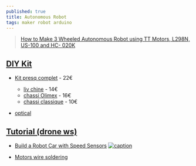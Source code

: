 ```yaml
---
published: true
title: Autonomous Robot
tags: maker robot arduino
---
```

> [How to Make 3 Wheeled Autonomous Robot using TT Motors, L298N, US-100 and HC- 020K](https://www.youtube.com/watch?v=Lj4NSZRU49s)

## [DIY Kit](https://www.youtube.com/watch?v=oQQpAACa3ac)
- [Kit presq complet](https://www.amazon.fr/gp/product/B074CXBC7H/ref=ox_sc_act_title_1?smid=ALQRUEOFNLJH&psc=1) - 22€
	- [liv chine](https://www.amazon.fr/Homyl-Ch%C3%A2ssis-Intelligent-Voiture-Arduino/dp/B07H28JMBM/ref=pd_sbs_21_20?_encoding=UTF8&pd_rd_i=B07H28JMBM&pd_rd_r=06179ef3-e781-49b6-8e13-b8614ea14222&pd_rd_w=UbFSA&pd_rd_wg=9W9ys&pf_rd_p=ce0bf35d-908d-4dcb-a083-3a6e21394b79&pf_rd_r=F00ZCZVZQYP9P9V0DZWH&psc=1&refRID=F00ZCZVZQYP9P9V0DZWH) - 14€
	- [chassi Olimex](https://www.amazon.fr/ROBOT-2WD-KIT2-FT-DC-002-Build-Bot-Crumblebot-Mindsets/dp/B01L3QAR7A/ref=pd_sbs_147_1/258-9749349-9575629?_encoding=UTF8&pd_rd_i=B01L3QAR7A&pd_rd_r=8ada5f73-0e99-46b8-a3b4-dd0867a66ad8&pd_rd_w=H5kV3&pd_rd_wg=UXXer&pf_rd_p=ce0bf35d-908d-4dcb-a083-3a6e21394b79&pf_rd_r=151WXRYCVJ695BBW9N5K&psc=1&refRID=151WXRYCVJ695BBW9N5K) - 16€
    - [chassi classique](https://www.amazon.fr/DollaTek-Encodeur-Intelligent-Vitesse-Batterie/dp/B07F73HY34/ref=pd_sbs_107_2/258-9749349-9575629?_encoding=UTF8&pd_rd_i=B07F73HY34&pd_rd_r=06b0c6c7-cfea-4ec0-b0fe-b276b6a26050&pd_rd_w=ZX8OX&pd_rd_wg=8wPdv&pf_rd_p=ce0bf35d-908d-4dcb-a083-3a6e21394b79&pf_rd_r=GY5D1FFGYXSKQA36KSGD&psc=1&refRID=GY5D1FFGYXSKQA36KSGD) - 10€

- [optical](https://www.amazon.fr/WINGONEER-m%C3%A9canique-dimprimante-num%C3%A9rique-ordinateur/dp/B077X8XL56/ref=pd_sbs_147_3/258-9749349-9575629?_encoding=UTF8&pd_rd_i=B077X8XL56&pd_rd_r=5356eeb9-c09c-41a7-bb96-f3b839823544&pd_rd_w=S12a9&pd_rd_wg=YShkD&pf_rd_p=ce0bf35d-908d-4dcb-a083-3a6e21394b79&pf_rd_r=HB9RTX79GTGY3G57CRQW&psc=1&refRID=HB9RTX79GTGY3G57CRQW)

## [Tutorial (drone ws)](https://dronebotworkshop.com/robot-car-with-speed-sensors/)

- [Build a Robot Car with Speed Sensors](https://www.youtube.com/watch?v=oQQpAACa3ac)
[![caption](https://img.youtube.com/vi/oQQpAACa3ac/0.jpg)](https://www.youtube.com/watch?v=oQQpAACa3ac)

- [Motors wire soldering](https://www.youtube.com/watch?v=5sWXx3OHlbs)
